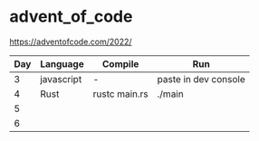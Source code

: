 # advent_of_code
https://adventofcode.com/2022/

| Day | Language | Compile | Run |
|-----|----------|---------|-----|
|   3 | javascript|   -    |   paste in dev console  |
|   4 |    Rust      |  rustc main.rs       |  ./main   |
|   5 |          |         |     |
|   6 |          |         |     |
